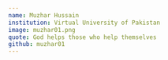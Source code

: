 ```yaml
---
name: Muzhar Hussain
institution: Virtual University of Pakistan
image: muzhar01.png
quote: God helps those who help themselves
github: muzhar01
---
```

